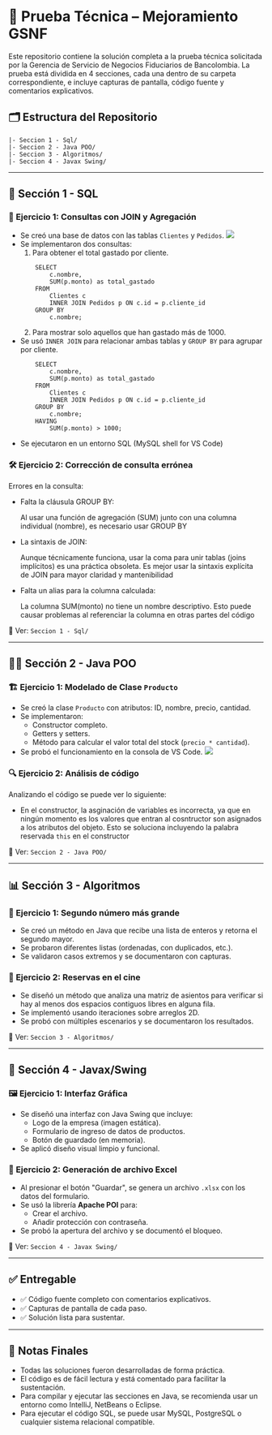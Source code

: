 
# 📂 Prueba Técnica – Mejoramiento GSNF

Este repositorio contiene la solución completa a la prueba técnica solicitada por la Gerencia de Servicio de Negocios Fiduciarios de Bancolombia. La prueba está dividida en 4 secciones, cada una dentro de su carpeta correspondiente, e incluye capturas de pantalla, código fuente y comentarios explicativos.

## 🗂 Estructura del Repositorio

```
|- Seccion 1 - Sql/
|- Seccion 2 - Java POO/
|- Seccion 3 - Algoritmos/
|- Seccion 4 - Javax Swing/
```

---

## 📌 Sección 1 - SQL

### 🧪 Ejercicio 1: Consultas con JOIN y Agregación

- Se creó una base de datos con las tablas `Clientes` y `Pedidos`.
![](/img/1.png)
- Se implementaron dos consultas:
  1. Para obtener el total gastado por cliente.
    ``` 
        SELECT 
            c.nombre,
            SUM(p.monto) as total_gastado
        FROM 
            Clientes c
            INNER JOIN Pedidos p ON c.id = p.cliente_id
        GROUP BY 
            c.nombre;
    ``` 
  2. Para mostrar solo aquellos que han gastado más de 1000.
- Se usó `INNER JOIN` para relacionar ambas tablas y `GROUP BY` para agrupar por cliente.
    ``` 
        SELECT 
            c.nombre,
            SUM(p.monto) as total_gastado
        FROM 
            Clientes c
            INNER JOIN Pedidos p ON c.id = p.cliente_id
        GROUP BY 
            c.nombre;
        HAVING 
            SUM(p.monto) > 1000;
    ``` 
- Se ejecutaron en un entorno SQL (MySQL shell for VS Code)

### 🛠 Ejercicio 2: Corrección de consulta errónea

Errores en la consulta:
- Falta la cláusula GROUP BY:

    Al usar una función de agregación (SUM) junto con una columna individual (nombre), es necesario usar GROUP BY

- La sintaxis de JOIN:

    Aunque técnicamente funciona, usar la coma para unir tablas (joins implícitos) es una práctica obsoleta.
    Es mejor usar la sintaxis explícita de JOIN para mayor claridad y mantenibilidad
- Falta un alias para la columna calculada:

    La columna SUM(monto) no tiene un nombre descriptivo.
    Esto puede causar problemas al referenciar la columna en otras partes del código

📁 Ver: `Seccion 1 - Sql/`

---

## 👨‍💻 Sección 2 - Java POO

### 🏗 Ejercicio 1: Modelado de Clase `Producto`

- Se creó la clase `Producto` con atributos: ID, nombre, precio, cantidad.
- Se implementaron:
  - Constructor completo.
  - Getters y setters.
  - Método para calcular el valor total del stock (`precio * cantidad`).
- Se probó el funcionamiento en la consola de VS Code.
![](/img/2.png)

### 🔍 Ejercicio 2: Análisis de código

Analizando el código se puede ver lo siguiente:
- En el constructor, la asginación de variables es incorrecta, ya que en ningún momento es los valores que entran al cosntructor son asignados a los atributos del objeto. Esto se soluciona incluyendo la palabra reservada ```this``` en el constructor

📁 Ver: `Seccion 2 - Java POO/`

---

## 📊 Sección 3 - Algoritmos

### 🧠 Ejercicio 1: Segundo número más grande

- Se creó un método en Java que recibe una lista de enteros y retorna el segundo mayor.
- Se probaron diferentes listas (ordenadas, con duplicados, etc.).
- Se validaron casos extremos y se documentaron con capturas.

### 🎫 Ejercicio 2: Reservas en el cine

- Se diseñó un método que analiza una matriz de asientos para verificar si hay al menos dos espacios contiguos libres en alguna fila.
- Se implementó usando iteraciones sobre arreglos 2D.
- Se probó con múltiples escenarios y se documentaron los resultados.

📁 Ver: `Seccion 3 - Algoritmos/`

---

## 🎨 Sección 4 - Javax/Swing

### 🖼 Ejercicio 1: Interfaz Gráfica

- Se diseñó una interfaz con Java Swing que incluye:
  - Logo de la empresa (imagen estática).
  - Formulario de ingreso de datos de productos.
  - Botón de guardado (en memoria).
- Se aplicó diseño visual limpio y funcional.

### 📁 Ejercicio 2: Generación de archivo Excel

- Al presionar el botón "Guardar", se genera un archivo `.xlsx` con los datos del formulario.
- Se usó la librería **Apache POI** para:
  - Crear el archivo.
  - Añadir protección con contraseña.
- Se probó la apertura del archivo y se documentó el bloqueo.

📁 Ver: `Seccion 4 - Javax Swing/`

---

## ✅ Entregable

- ✅ Código fuente completo con comentarios explicativos.
- ✅ Capturas de pantalla de cada paso.
- ✅ Solución lista para sustentar.

---

## 📝 Notas Finales

- Todas las soluciones fueron desarrolladas de forma práctica.
- El código es de fácil lectura y está comentado para facilitar la sustentación.
- Para compilar y ejecutar las secciones en Java, se recomienda usar un entorno como IntelliJ, NetBeans o Eclipse.
- Para ejecutar el código SQL, se puede usar MySQL, PostgreSQL o cualquier sistema relacional compatible.
